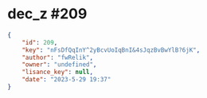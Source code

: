 
# dec_z #209
                
```JSON
{
    "id": 209,
    "key": "nFsDfQqInY^2yBcvUoIqBnI&4sJqzBvBwYlB?6jK",
    "author": "fwRelik",
    "owner": "undefined",
    "lisance_key": null,
    "date": "2023-5-29 19:37"
}
```
    